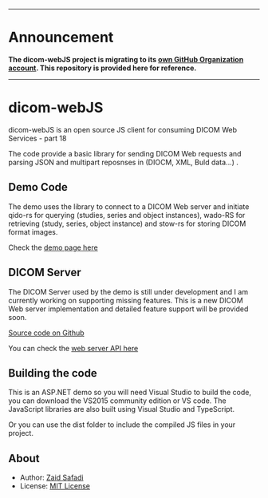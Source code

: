 ***
# Announcement

**The dicom-webJS project is migrating to its [own GitHub Organization account](https://github.com/DICOMcloud/DICOMweb-js). This repository is provided here for reference.**
***

# dicom-webJS
dicom-webJS is an open source JS client for consuming DICOM Web Services - part 18

The code provide a basic library for sending DICOM Web requests and parsing JSON and multipart reposnses in (DIOCM, XML, Buld data...) . 

## Demo Code
The demo uses the library to connect to a DICOM Web server and initiate qido-rs for querying (studies, series and object instances), wado-RS for retrieving  (study, series, object instance) and stow-rs for storing DICOM format images.

Check the [demo page here](http://dicomweb.azurewebsites.net/)

## DICOM Server
The DICOM Server used by the demo is still under development and I am currently working on supporting missing features. This is a new DICOM Web server implementation and detailed feature support will be provided soon.

[Source code on Github](https://github.com/Zaid-Safadi/DICOMcloud)

You can check the [web server API here](https://dicomcloud.azurewebsites.net/)

## Building the code
This is an ASP.NET demo so you will need Visual Studio to build the code, you can download the VS2015 community edition or VS code. 
The JavaScript libraries are also built using Visual Studio and TypeScript.

Or you can use the dist folder to include the compiled JS files in your project.


## About
- Author: [Zaid Safadi]( https://github.com/Zaid-Safadi)
- License: [MIT License](http://opensource.org/licenses/MIT)



